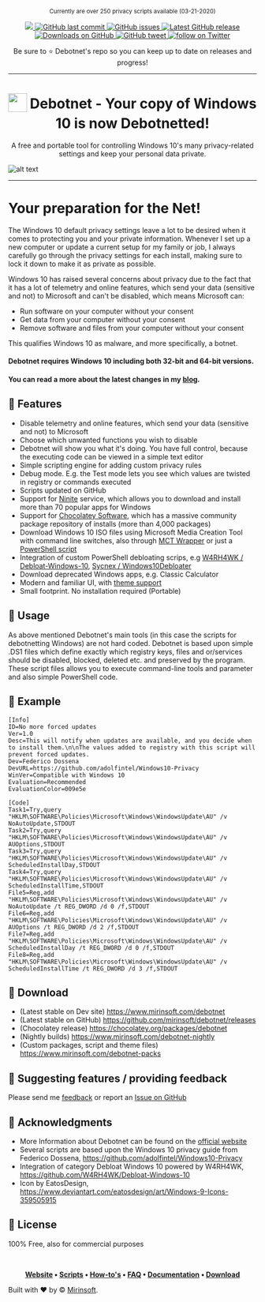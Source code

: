 <p align="center"> <sup> Currently are over 250 privacy scripts available (03-21-2020) </sup> <p align="center">
	
<p align="center">
<a href="https://github.com/mirinsoft/debotnet/stargazers"><img src="https://img.shields.io/github/stars/mirinsoft/debotnet.svg?style=flat-square" />
</a>
<a href="https://github.com/mirinsoft/debotnet/commits/master">
<img src="https://img.shields.io/github/last-commit/mirinsoft/debotnet.svg?style=flat-square&logo=github&logoColor=white"
alt="GitHub last commit">
<a href="https://github.com/mirinsoft/debotnet/issues">
<img src="https://img.shields.io/github/issues-raw/mirinsoft/debotnet.svg?style=flat-square&logo=github&logoColor=white"
alt="GitHub issues">   
 
<a href="https://github.com/Mirinsoft/Debotnet/releases/latest" target="_blank">
 <img alt="Latest GitHub release" src="https://img.shields.io/github/release/mirinsoft/debotnet.svg?style=flat-square" />
</a>
<a href="https://github.com/Mirinsoft/Debotnet/releases" target="_blank">
 <img alt="Downloads on GitHub" src="https://img.shields.io/github/downloads/Mirinsoft/debotnet/total.svg?style=flat-square" />
</a>
  
<a href="https://twitter.com/intent/tweet?text=Debotnet is a tiny portable tool for controlling Windows 10's many privacy-related settings and keep your personal data private.&url=https%3A%2F%2Fgithub.com%2Fmirinsoft%2Fdebotnet">
<img src="https://img.shields.io/twitter/url/https/github.com/mirinsoft/debotnet.svg?style=flat-square&logo=twitter"
alt="GitHub tweet">
		 
<a href="https://twitter.com/intent/follow?screen_name=Mirinsoft">
 <img src="https://img.shields.io/twitter/follow/Mirinsoft?style=social&logo=twitter"alt="follow on Twitter"></a>

</p>

<p align="center">Be sure to ⭐️ Debotnet's repo so you can keep up to date on releases and progress!</p>

*** 
<h1 align="center">
<sub>
<img  src="https://github.com/Mirinsoft/Debotnet/raw/master/debotnet.png"
      height="38"
      width="38">
</sub>
	Debotnet - Your copy of Windows 10 is now Debotnetted!
	
</h1>

<p align="center">
A free and portable tool for controlling Windows 10's many privacy-related settings and keep your personal data private.
	
![alt text](https://github.com/mirinsoft/debotnet/blob/master/debotnet-intro.gif)

</p>

*** 

# Your preparation for the Net!

The Windows 10 default privacy settings leave a lot to be desired when it comes to protecting you and your private information. Whenever I set up a new computer or update a current setup for my family or job, I always carefully go through the privacy settings for each install, making sure to lock it down to make it as private as possible.

Windows 10 has raised several concerns about privacy due to the fact that it has a lot of telemetry and online features, which send your data (sensitive and not) to Microsoft and can't be disabled, which means Microsoft can:

* Run software on your computer without your consent
* Get data from your computer without your consent
* Remove software and files from your computer without your consent

This qualifies Windows 10 as malware, and more specifically, a botnet.

#### Debotnet requires Windows 10 including both 32-bit and 64-bit versions.

#### You can read a more about the latest changes in my [blog](https://www.mirinsoft.com/blog).

## 🎨 Features

* Disable telemetry and online features, which send your data (sensitive and not) to Microsoft
* Choose which unwanted functions you wish to disable
* Debotnet will show you what it's doing. You have full control, because the executing code can be viewed in a simple text editor
* Simple scripting engine for adding custom privacy rules
* Debug mode. E.g. the Test mode lets you see which values are twisted in registry or commands executed
* Scripts updated on GitHub
* Support for [Ninite](https://ninite.com) service, which allows you to download and install more than 70 popular apps for Windows
* Support for [Chocolatey Software](https://chocolatey.org/), which has a massive community package repository of installs (more than 4,000 packages)
* Download Windows 10 ISO files using Microsoft Media Creation Tool with command line switches, also through [MCT Wrapper](https://gist.github.com/AveYo/c74dc774a8fb81a332b5d65613187b15) or just a [PowerShell script](https://github.com/pbatard/Fido)
* Integration of custom PowerShell debloating scrips, e.g [W4RH4WK / Debloat-Windows-10](https://github.com/W4RH4WK/Debloat-Windows-10), [Sycnex / Windows10Debloater](https://github.com/Sycnex/Windows10Debloater)
* Download deprecated Windows apps, e.g. Classic Calculator
* Modern and familiar UI, with [theme support](https://github.com/mirinsoft/debotnet/blob/master/themes/theme.md)
* Small footprint. No installation required (Portable)

## 🔨 Usage
As above mentioned Debotnet's main tools (in this case the scripts for debotnetting Windows) are not hard coded. Debotnet is based upon simple .DS1 files which define exactly which registry keys, files and or/services should be disabled, blocked, deleted etc. and preserved by the program. These script files allows you to execute command-line tools and parameter and also simple PowerShell code.

## 🐾 Example
```
[Info]
ID=No more forced updates
Ver=1.0
Desc=This will notify when updates are available, and you decide when to install them.\n\nThe values added to registry with this script will prevent forced updates.
Dev=Federico Dossena
DevURL=https://github.com/adolfintel/Windows10-Privacy
WinVer=Compatible with Windows 10
Evaluation=Recommended
EvaluationColor=009e5e

[Code]
Task1=Try,query "HKLM\SOFTWARE\Policies\Microsoft\Windows\WindowsUpdate\AU" /v NoAutoUpdate,STDOUT
Task2=Try,query "HKLM\SOFTWARE\Policies\Microsoft\Windows\WindowsUpdate\AU" /v AUOptions,STDOUT
Task3=Try,query "HKLM\SOFTWARE\Policies\Microsoft\Windows\WindowsUpdate\AU" /v ScheduledInstallDay,STDOUT
Task4=Try,query "HKLM\SOFTWARE\Policies\Microsoft\Windows\WindowsUpdate\AU" /v ScheduledInstallTime,STDOUT
File5=Reg,add "HKLM\SOFTWARE\Policies\Microsoft\Windows\WindowsUpdate\AU" /v NoAutoUpdate /t REG_DWORD /d 0 /f,STDOUT
File6=Reg,add "HKLM\SOFTWARE\Policies\Microsoft\Windows\WindowsUpdate\AU" /v AUOptions /t REG_DWORD /d 2 /f,STDOUT
File7=Reg,add "HKLM\SOFTWARE\Policies\Microsoft\Windows\WindowsUpdate\AU" /v ScheduledInstallDay /t REG_DWORD /d 0 /f,STDOUT
File8=Reg,add "HKLM\SOFTWARE\Policies\Microsoft\Windows\WindowsUpdate\AU" /v ScheduledInstallTime /t REG_DWORD /d 3 /f,STDOUT
```

## 💾 Download 
* (Latest stable on Dev site) https://www.mirinsoft.com/debotnet
* (Latest stable on GitHub) https://github.com/mirinsoft/debotnet/releases
* (Chocolatey release) https://chocolatey.org/packages/debotnet
* (Nightly builds) https://www.mirinsoft.com/debotnet-nightly
* (Custom packages, script and theme files) https://www.mirinsoft.com/debotnet-packs

## 💬 Suggesting features / providing feedback
Please send me [feedback](https://www.mirinsoft.com/feedback) or report an [Issue on GitHub](https://github.com/mirinsoft/debotnet/issues/new)

## 🚀 Acknowledgments
* More Information about Debotnet can be found on the [official website](https://www.mirinsoft.com/ms-apps/debotnet)
* Several scripts are based upon the Windows 10 privacy guide from Federico Dossena, https://github.com/adolfintel/Windows10-Privacy
* Integration of category Debloat Windows 10 powered by W4RH4WK, https://github.com/W4RH4WK/Debloat-Windows-10
* Icon by EatosDesign, https://www.deviantart.com/eatosdesign/art/Windows-9-Icons-359505915

## 📜 License
100% Free, also for commercial purposes

<br>

<p align="center">
	<strong>
		<a href="https://www.mirinsoft.com">Website</a>
		•
		<a href="https://github.com/mirinsoft/debotnet/tree/master/scripts">Scripts</a>
		•
		<a href="https://github.com/mirinsoft/debotnet/wiki/How-to's">How-to's</a>
		•
		<a href="https://github.com/mirinsoft/debotnet/wiki/FAQ">FAQ</a>
		•
		<a href="https://github.com/mirinsoft/debotnet/wiki">Documentation</a>
		•
		<a href="https://github.com/mirinsoft/debotnet/releases">Download</a>
	</strong>
</p>


Built with ❤︎ by © [Mirinsoft](https://www.mirinsoft.com "Good apps are as little apps as possible").
